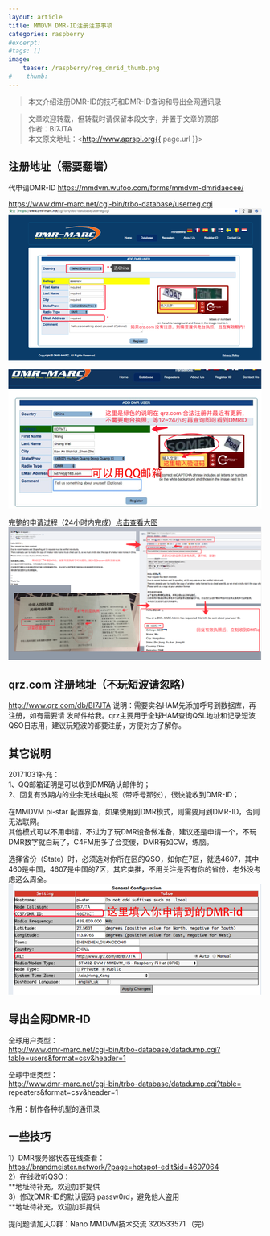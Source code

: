 ```yaml
---
layout: article
title: MMDVM DMR-ID注册注意事项
categories: raspberry
#excerpt:
#tags: []
image:
    teaser: /raspberry/reg_dmrid_thumb.png
#    thumb:
---
```



> 本文介绍注册DMR-ID的技巧和DMR-ID查询和导出全网通讯录

> 文章欢迎转载，但转载时请保留本段文字，并置于文章的顶部  
> 作者：BI7JTA  
> 本文原文地址：<http://www.aprspi.org{{ page.url }}>

## 注册地址（需要翻墙）
代申请DMR-ID https://mmdvm.wufoo.com/forms/mmdvm-dmridaecee/  

https://www.dmr-marc.net/cgi-bin/trbo-database/userreg.cgi  
![osc_archi](/images/raspberry/reg_dmrid_notqrz.png)

![osc_archi](/images/raspberry/reg_dmrid_qrz.png)

完整的申请过程（24小时内完成）[点击查看大图](http://www.aprspi.org/images/mmdvm/dmr_id_reg.png)   
![osc_archi](/images/mmdvm/dmr_id_reg.png)

## qrz.com 注册地址（不玩短波请忽略）
http://www.qrz.com/db/BI7JTA 
说明：需要实名HAM先添加呼号到数据库，再注册，如有需要请 发邮件给我。qrz主要用于全球HAM查询QSL地址和记录短波QSO日志用，建议玩短波的都要注册，方便对方了解你。

## 其它说明
20171031补充：  
1、QQ邮箱证明是可以收到DMR确认邮件的；   
2、回复有效期内的业余无线电执照（带呼号那张），很快能收到DMR-ID；  
 
在MMDVM pi-star 配置界面，如果使用到DMR模式，则需要用到DMR-ID，否则无法联网。  
其他模式可以不用申请，不过为了玩DMR设备做准备，建议还是申请一个，不玩DMR数字就白玩了，C4FM用多了会变傻，DMR有如CW，练脑。  

选择省份（State）时，必须选对你所在区的QSO，如你在7区，就选4607，其中460是中国，4607是中国的7区，其它类推，不用关注是否有你的省份，老外没考虑这么周全。  
![osc_archi](/images/raspberry/reg_dmrid_pistar.png)

## 导出全网DMR-ID
全球用户类型：  
http://www.dmr-marc.net/cgi-bin/trbo-database/datadump.cgi?table=users&format=csv&header=1  

全球中继类型：   
http://www.dmr-marc.net/cgi-bin/trbo-database/datadump.cgi?table= repeaters&format=csv&header=1  

作用：制作各种机型的通讯录  

## 一些技巧
1）DMR服务器状态在线查看：  
https://brandmeister.network/?page=hotspot-edit&id=4607064    
2）在线收听QSO：  
**地址待补充，欢迎加群提供  
3）修改DMR-ID的默认密码 passw0rd，避免他人盗用    
**地址待补充，欢迎加群提供 

提问题请加入Q群：Nano MMDVM技术交流 320533571 
（完）





